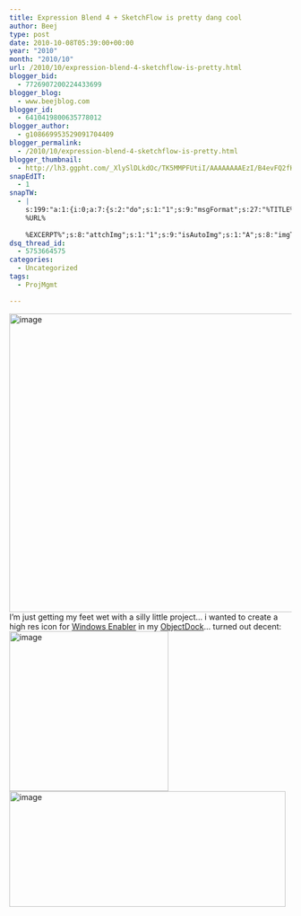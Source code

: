 ```yaml
---
title: Expression Blend 4 + SketchFlow is pretty dang cool
author: Beej
type: post
date: 2010-10-08T05:39:00+00:00
year: "2010"
month: "2010/10"
url: /2010/10/expression-blend-4-sketchflow-is-pretty.html
blogger_bid:
  - 7726907200224433699
blogger_blog:
  - www.beejblog.com
blogger_id:
  - 6410419800635778012
blogger_author:
  - g108669953529091704409
blogger_permalink:
  - /2010/10/expression-blend-4-sketchflow-is-pretty.html
blogger_thumbnail:
  - http://lh3.ggpht.com/_XlySlDLkdOc/TK5MMPFUtiI/AAAAAAAAEzI/B4evFQ2fHxg/image_thumb%5B3%5D.png?imgmax=800
snapEdIT:
  - 1
snapTW:
  - |
    s:199:"a:1:{i:0;a:7:{s:2:"do";s:1:"1";s:9:"msgFormat";s:27:"%TITLE%
    %URL%
    
    %EXCERPT%";s:8:"attchImg";s:1:"1";s:9:"isAutoImg";s:1:"A";s:8:"imgToUse";s:0:"";s:9:"isAutoURL";s:1:"A";s:8:"urlToUse";s:0:"";}}";
dsq_thread_id:
  - 5753664575
categories:
  - Uncategorized
tags:
  - ProjMgmt

---
```

[<img style="border-bottom: 0px; border-left: 0px; display: inline; border-top: 0px; border-right: 0px" title="image" border="0" alt="image" src="http://lh3.ggpht.com/_XlySlDLkdOc/TK5MMPFUtiI/AAAAAAAAEzI/B4evFQ2fHxg/image_thumb%5B3%5D.png?imgmax=800" width="749" height="532" />][1] I’m just getting my feet wet with a silly little project… i wanted to create a high res icon for <a href="http://www.angelfire.com/falcon/speedload/Enabler.htm" target="_blank">Windows Enabler</a> in my <a href="http://www.stardock.com/products/objectdock/" target="_blank">ObjectDock</a>… turned out decent: [<img style="border-bottom: 0px; border-left: 0px; display: inline; border-top: 0px; border-right: 0px" title="image" border="0" alt="image" src="http://lh6.ggpht.com/_XlySlDLkdOc/TK5MNP1fmGI/AAAAAAAAEzQ/JN_ZrN3Qrdk/image_thumb%5B8%5D.png?imgmax=800" width="284" height="285" />][2] [<img style="border-bottom: 0px; border-left: 0px; display: inline; border-top: 0px; border-right: 0px" title="image" border="0" alt="image" src="http://lh5.ggpht.com/_XlySlDLkdOc/TK5M8wVzUNI/AAAAAAAAEzY/c11216yGOzg/image_thumb%5B11%5D.png?imgmax=800" width="493" height="206" />][3]

 [1]: http://lh5.ggpht.com/_XlySlDLkdOc/TK5MLDZaf9I/AAAAAAAAEzE/wrQF653LnQM/s1600-h/image%5B5%5D.png
 [2]: http://lh6.ggpht.com/_XlySlDLkdOc/TK5MMn4RUsI/AAAAAAAAEzM/ZFWTItQExrU/s1600-h/image%5B14%5D.png
 [3]: http://lh4.ggpht.com/_XlySlDLkdOc/TK5M8G0BUjI/AAAAAAAAEzU/hfsw3Nve9Rs/s1600-h/image%5B19%5D.png